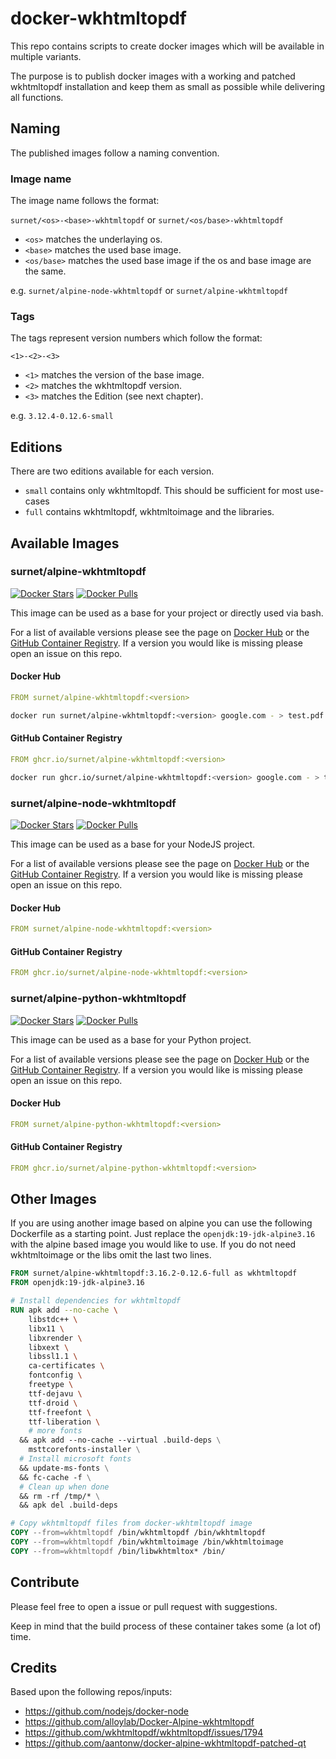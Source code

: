 # docker-wkhtmltopdf

This repo contains scripts to create docker images which will be available in multiple variants.

The purpose is to publish docker images with a working and patched wkhtmltopdf installation and keep them as small as possible while delivering all functions.

## Naming

The published images follow a naming convention.

### Image name

The image name follows the format:

`surnet/<os>-<base>-wkhtmltopdf` or `surnet/<os/base>-wkhtmltopdf`

- `<os>` matches the underlaying os.
- `<base>` matches the used base image.
- `<os/base>` matches the used base image if the os and base image are the same.

e.g. `surnet/alpine-node-wkhtmltopdf` or `surnet/alpine-wkhtmltopdf`

### Tags

The tags represent version numbers which follow the format:

`<1>-<2>-<3>`

- `<1>` matches the version of the base image.
- `<2>` matches the wkhtmltopdf version.
- `<3>` matches the Edition (see next chapter).

e.g. `3.12.4-0.12.6-small`

## Editions

There are two editions available for each version.

- `small` contains only wkhtmltopdf. This should be sufficient for most use-cases
- `full` contains wkhtmltopdf, wkhtmltoimage and the libraries.

## Available Images

### surnet/alpine-wkhtmltopdf

[![Docker Stars](https://img.shields.io/docker/stars/surnet/alpine-wkhtmltopdf.svg)](https://hub.docker.com/r/surnet/alpine-wkhtmltopdf/)
[![Docker Pulls](https://img.shields.io/docker/pulls/surnet/alpine-wkhtmltopdf.svg)](https://hub.docker.com/r/surnet/alpine-wkhtmltopdf/)

This image can be used as a base for your project or directly used via bash.

For a list of available versions please see the page on [Docker Hub](https://hub.docker.com/r/surnet/alpine-wkhtmltopdf/tags/) or the [GitHub Container Registry](https://github.com/orgs/Surnet/packages/container/package/alpine-wkhtmltopdf).
If a version you would like is missing please open an issue on this repo.

#### Docker Hub

```yaml
FROM surnet/alpine-wkhtmltopdf:<version>
```

```bash
docker run surnet/alpine-wkhtmltopdf:<version> google.com - > test.pdf
```

#### GitHub Container Registry

```yaml
FROM ghcr.io/surnet/alpine-wkhtmltopdf:<version>
```

```bash
docker run ghcr.io/surnet/alpine-wkhtmltopdf:<version> google.com - > test.pdf
```

### surnet/alpine-node-wkhtmltopdf

[![Docker Stars](https://img.shields.io/docker/stars/surnet/alpine-node-wkhtmltopdf.svg)](https://hub.docker.com/r/surnet/alpine-node-wkhtmltopdf/)
[![Docker Pulls](https://img.shields.io/docker/pulls/surnet/alpine-node-wkhtmltopdf.svg)](https://hub.docker.com/r/surnet/alpine-node-wkhtmltopdf/)

This image can be used as a base for your NodeJS project.

For a list of available versions please see the page on [Docker Hub](https://hub.docker.com/r/surnet/alpine-node-wkhtmltopdf/tags/) or the [GitHub Container Registry](https://github.com/orgs/Surnet/packages/container/package/alpine-node-wkhtmltopdf).
If a version you would like is missing please open an issue on this repo.

#### Docker Hub

```yaml
FROM surnet/alpine-node-wkhtmltopdf:<version>
```

#### GitHub Container Registry

```yaml
FROM ghcr.io/surnet/alpine-node-wkhtmltopdf:<version>
```

### surnet/alpine-python-wkhtmltopdf

[![Docker Stars](https://img.shields.io/docker/stars/surnet/alpine-python-wkhtmltopdf.svg)](https://hub.docker.com/r/surnet/alpine-python-wkhtmltopdf/)
[![Docker Pulls](https://img.shields.io/docker/pulls/surnet/alpine-python-wkhtmltopdf.svg)](https://hub.docker.com/r/surnet/alpine-python-wkhtmltopdf/)

This image can be used as a base for your Python project.

For a list of available versions please see the page on [Docker Hub](https://hub.docker.com/r/surnet/alpine-python-wkhtmltopdf/tags/) or the [GitHub Container Registry](https://github.com/orgs/Surnet/packages/container/package/alpine-python-wkhtmltopdf).
If a version you would like is missing please open an issue on this repo.

#### Docker Hub

```yaml
FROM surnet/alpine-python-wkhtmltopdf:<version>
```

#### GitHub Container Registry

```yaml
FROM ghcr.io/surnet/alpine-python-wkhtmltopdf:<version>
```

## Other Images

If you are using another image based on alpine you can use the following Dockerfile as a starting point.
Just replace the `openjdk:19-jdk-alpine3.16` with the alpine based image you would like to use.
If you do not need wkhtmltoimage or the libs omit the last two lines.

```Dockerfile
FROM surnet/alpine-wkhtmltopdf:3.16.2-0.12.6-full as wkhtmltopdf
FROM openjdk:19-jdk-alpine3.16

# Install dependencies for wkhtmltopdf
RUN apk add --no-cache \
    libstdc++ \
    libx11 \
    libxrender \
    libxext \
    libssl1.1 \
    ca-certificates \
    fontconfig \
    freetype \
    ttf-dejavu \
    ttf-droid \
    ttf-freefont \
    ttf-liberation \
    # more fonts
  && apk add --no-cache --virtual .build-deps \
    msttcorefonts-installer \
  # Install microsoft fonts
  && update-ms-fonts \
  && fc-cache -f \
  # Clean up when done
  && rm -rf /tmp/* \
  && apk del .build-deps

# Copy wkhtmltopdf files from docker-wkhtmltopdf image
COPY --from=wkhtmltopdf /bin/wkhtmltopdf /bin/wkhtmltopdf
COPY --from=wkhtmltopdf /bin/wkhtmltoimage /bin/wkhtmltoimage
COPY --from=wkhtmltopdf /bin/libwkhtmltox* /bin/
```

## Contribute

Please feel free to open a issue or pull request with suggestions.

Keep in mind that the build process of these container takes some (a lot of) time.

## Credits

Based upon the following repos/inputs:
- https://github.com/nodejs/docker-node
- https://github.com/alloylab/Docker-Alpine-wkhtmltopdf
- https://github.com/wkhtmltopdf/wkhtmltopdf/issues/1794
- https://github.com/aantonw/docker-alpine-wkhtmltopdf-patched-qt
